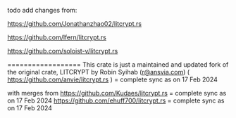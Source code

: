 todo add changes from:

https://github.com/Jonathanzhao02/litcrypt.rs

https://github.com/lfern/litcrypt.rs

https://github.com/soloist-v/litcrypt.rs

==================
This crate is just a maintained and updated fork of the 
original crate, LITCRYPT by Robin Syihab (r@ansvia.com) ( https://github.com/anvie/litcrypt.rs ) = complete sync as on 17 Feb 2024

with merges from 
https://github.com/Kudaes/litcrypt.rs = complete sync as on 17 Feb 2024
https://github.com/ehuff700/litcrypt.rs = complete sync as on 17 Feb 2024



